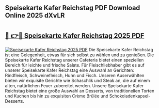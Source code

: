 ## Speisekarte Kafer Reichstag PDF Download Online 2025 dXvLR

# <h2><a href="http://gc8mzt3.nevu.top/?p=Speisekarte+Kafer+Reichstag">🔗 👉🔴 Speisekarte Kafer Reichstag 2025 PDF</a></h2>

[![Speisekarte Kafer Reichstag 2025 PDF](https://i.imgur.com/dBaPXMq.png)](http://gc8mzt3.nevu.top/?p=Speisekarte+Kafer+Reichstag)
Die Speisekarte Kafer Reichstag ist eine Gelegenheit, etwas für sich selbst zu wählen und zu genießen. Die Speisekarte Kafer Reichstag unserer Cafeteria bietet einen speziellen Bereich für leichte und frische Salate. Für Fleischliebhaber gibt es auf unserer Speisekarte Kafer Reichstag eine Auswahl an Gerichten: Rindfleisch, Schweinefleisch, Huhn und Fisch. Unseren Auserwählten bieten wir exquisite Gerichte wie Schaschlik und Steak an, die auf einem alten, natürlichen Feuer zubereitet werden. Unsere Speisekarte Kafer Reichstag bietet eine große Auswahl an Desserts, von traditionellen Torten und Kuchen bis hin zu exquisiten Crème Brûlée und Schokoladenkapsel-Desserts.
